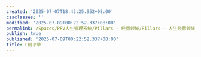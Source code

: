 ```yaml
---
created: '2025-07-07T18:43:25.952+08:00'
cssclasses: ''
modified: '2025-07-09T00:22:52.337+08:00'
permalink: /Spaces/PPV人生管理系统/Pillars - 经营领域/Pillars - 人生经营领域/运动/增肌减脂计划/力量训练动作库/L侧平举.md
publish: true
published: '2025-07-09T00:22:52.337+08:00'
title: L侧平举
---
```

